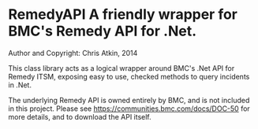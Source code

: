 RemedyAPI
A friendly wrapper for BMC's Remedy API for .Net.
=========

Author and Copyright: Chris Atkin, 2014


This class library acts as a logical wrapper around BMC's .Net API for Remedy ITSM, exposing easy to use, checked methods to query incidents in .Net.

The underlying Remedy API is owned entirely by BMC, and is not included in this project. Please see https://communities.bmc.com/docs/DOC-50 for more details, and to download the API itself.
